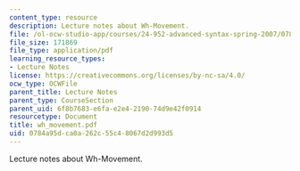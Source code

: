 ```yaml
---
content_type: resource
description: Lecture notes about Wh-Movement.
file: /ol-ocw-studio-app/courses/24-952-advanced-syntax-spring-2007/0784a95dca0a262c55c48067d2d993d5_wh_movement.pdf
file_size: 171869
file_type: application/pdf
learning_resource_types:
- Lecture Notes
license: https://creativecommons.org/licenses/by-nc-sa/4.0/
ocw_type: OCWFile
parent_title: Lecture Notes
parent_type: CourseSection
parent_uid: 6f8b7683-e6fa-e2e4-2190-74d9e42f0914
resourcetype: Document
title: wh_movement.pdf
uid: 0784a95d-ca0a-262c-55c4-8067d2d993d5
---
```

Lecture notes about Wh-Movement.
